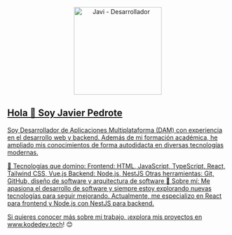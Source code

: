 <p align="center">
  <a href="https://www.kodedev.tech/" ><img src="https://github.com/JaviPedrote/JaviPedrote/blob/main/logo.png" alt="Javi - Desarrollador" width="200"<a/>
</p>

## Hola 👋 Soy Javier Pedrote

Soy Desarrollador de Aplicaciones Multiplataforma (DAM) con experiencia en el desarrollo web y backend. Además de mi formación académica, he ampliado mis conocimientos de forma autodidacta en diversas tecnologías modernas.

🚀 Tecnologías que domino:
Frontend: HTML, JavaScript, TypeScript, React, Tailwind CSS, Vue.js
Backend: Node.js, NestJS
Otras herramientas: Git, GitHub, diseño de software y arquitectura de software
🎯 Sobre mí:
Me apasiona el desarrollo de software y siempre estoy explorando nuevas tecnologías para seguir mejorando. Actualmente, me especializo en React para frontend y Node.js con NestJS para backend.

Si quieres conocer más sobre mi trabajo, ¡explora mis proyectos en www.kodedev.tech! 😊


